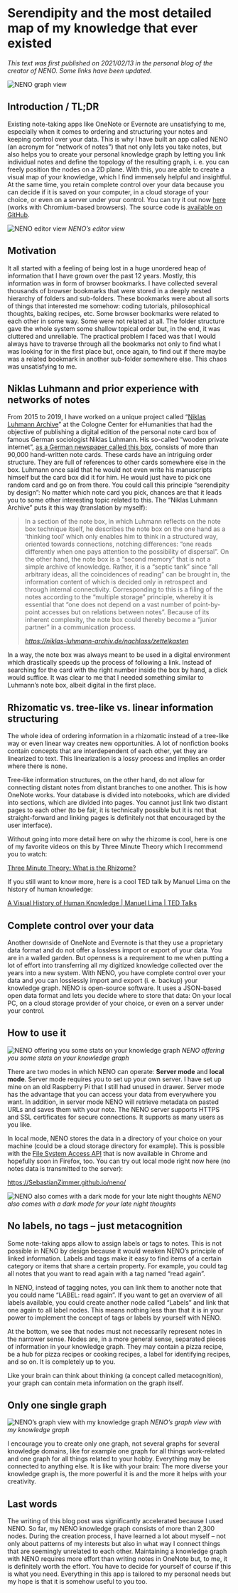 # Serendipity and the most detailed map of my knowledge that ever existed

*This text was first published on 2021/02/13 in the personal blog of the creator of NENO. Some links have been updated.*

![NENO graph view](./img/serendipity/neno-graph-2-1200x723.png)

## Introduction / TL;DR

Existing note-taking apps like OneNote or Evernote are unsatisfying to me, especially when it comes to ordering and structuring your notes and keeping control over your data. This is why I have built an app called NENO (an acronym for “network of notes”) that not only lets you take notes, but also helps you to create your personal knowledge graph by letting you link individual notes and define the topology of the resulting graph, i. e. you can freely position the nodes on a 2D plane. With this, you are able to create a visual map of your knowledge, which I find immensely helpful and insightful. At the same time, you retain complete control over your data because you can decide if it is saved on your computer, in a cloud storage of your choice, or even on a server under your control. You can try it out now [here](https://SebastianZimmer.github.io/neno) (works with Chromium-based browsers). The source code is [available on GitHub](https://github.com/SebastianZimmer/neno).

![NENO editor view](./img/serendipity/editor-view-1024x516.png)
*NENO’s editor view*

## Motivation

It all started with a feeling of being lost in a huge unordered heap of information that I have grown over the past 12 years. Mostly, this information was in form of browser bookmarks. I have collected several thousands of browser bookmarks that were stored in a deeply nested hierarchy of folders and sub-folders. These bookmarks were about all sorts of things that interested me somehow: coding tutorials, philosophical thoughts, baking recipes, etc. Some browser bookmarks were related to each other in some way. Some were not related at all. The folder structure gave the whole system some shallow topical order but, in the end, it was cluttered and unreliable. The practical problem I faced was that I would always have to traverse through all the bookmarks not only to find what I was looking for in the first place but, once again, to find out if there maybe was a related bookmark in another sub-folder somewhere else. This chaos was unsatisfying to me.

## Niklas Luhmann and prior experience with networks of notes

From 2015 to 2019, I have worked on a unique project called “[Niklas Luhmann Archive](https://niklas-luhmann-archiv.de/)” at the Cologne Center for eHumanities that had the objective of publishing a digital edition of the personal note card box of famous German sociologist Niklas Luhmann. His so-called “wooden private internet”, [as a German newspaper called this box](https://www.welt.de/kultur/literarischewelt/article171257947/Das-hoelzerne-Privatinternet-von-Niklas-Luhmann.html), consists of more than 90,000 hand-written note cards. These cards have an intriguing order structure. They are full of references to other cards somewhere else in the box. Luhmann once said that he would not even write his manuscripts himself but the card box did it for him. He would just have to pick one random card and go on from there. You could call this principle “serendipity by design”: No matter which note card you pick, chances are that it leads you to some other interesting topic related to this. The “Niklas Luhmann Archive” puts it this way (translation by myself):

> In a section of the note box, in which Luhmann reflects on the note box technique itself, he describes the note box on the one hand as a ‘thinking tool’ which only enables him to think in a structured way, oriented towards connections, notching differences: “one reads differently when one pays attention to the possibility of dispersal”. On the other hand, the note box is a “second memory” that is not a simple archive of knowledge. Rather, it is a “septic tank” since “all arbitrary ideas, all the coincidences of reading” can be brought in, the information content of which is decided only in retrospect and through internal connectivity. Corresponding to this is a filing of the notes according to the “multiple storage” principle, whereby it is essential that “one does not depend on a vast number of point-by-point accesses but on relations between notes”. Because of its inherent complexity, the note box could thereby become a “junior partner” in a communication process.
> 
> <cite>https://niklas-luhmann-archiv.de/nachlass/zettelkasten</cite>

In a way, the note box was always meant to be used in a digital environment which drastically speeds up the process of following a link. Instead of searching for the card with the right number inside the box by hand, a click would suffice. It was clear to me that I needed something similar to Luhmann’s note box, albeit digital in the first place.

## Rhizomatic vs. tree-like vs. linear information structuring

The whole idea of ordering information in a rhizomatic instead of a tree-like way or even linear way creates new opportunities. A lot of nonfiction books contain concepts that are interdependent of each other, yet they are linearized to text. This linearization is a lossy process and implies an order where there is none.

Tree-like information structures, on the other hand, do not allow for connecting distant notes from distant branches to one another. This is how OneNote works. Your database is divided into notebooks, which are divided into sections, which are divided into pages. You cannot just link two distant pages to each other (to be fair, it is technically possible but it is not that straight-forward and linking pages is definitely not that encouraged by the user interface).

Without going into more detail here on why the rhizome is cool, here is one of my favorite videos on this by Three Minute Theory which I recommend you to watch:

[Three Minute Theory: What is the Rhizome?](https://www.youtube.com/watch?v=gnteiRO-XfU)

If you still want to know more, here is a cool TED talk by Manuel Lima on the history of human knowledge:

[A Visual History of Human Knowledge | Manuel Lima | TED Talks](https://www.youtube.com/watch?v=BQZKs75RMqM)

## Complete control over your data

Another downside of OneNote and Evernote is that they use a proprietary data format and do not offer a lossless import or export of your data. You are in a walled garden. But openness is a requirement to me when putting a lot of effort into transferring all my digitized knowledge collected over the years into a new system. With NENO, you have complete control over your data and you can losslessly import and export (i. e. backup) your knowledge graph. NENO is open-source software. It uses a JSON-based open data format and lets you decide where to store that data: On your local PC, on a cloud storage provider of your choice, or even on a server under your control.

## How to use it

![NENO offering you some stats on your knowledge graph](./img/serendipity/stats-1024x515.png)
*NENO offering you some stats on your knowledge graph*

There are two modes in which NENO can operate: **Server mode** and **local mode**. Server mode requires you to set up your own server. I have set up mine on an old Raspberry Pi that I still had unused in drawer. Server mode has the advantage that you can access your data from everywhere you want. In addition, in server mode NENO will retrieve metadata on pasted URLs and saves them with your note. The NENO server supports HTTPS and SSL certificates for secure connections. It supports as many users as you like.

In local mode, NENO stores the data in a directory of your choice on your machine (could be a cloud storage directory for example). This is possible with the [File System Access API](https://web.dev/file-system-access/) that is now available in Chrome and hopefully soon in Firefox, too. You can try out local mode right now here (no notes data is transmitted to the server):

<https://SebastianZimmer.github.io/neno/>

![NENO also comes with a dark mode for your late night thoughts](./img/serendipity/Bildschirmfoto-2021-02-06-um-22.40.13-1024x503.png)
*NENO also comes with a dark mode for your late night thoughts*

## No labels, no tags – just metacognition

Some note-taking apps allow to assign labels or tags to notes. This is not possible in NENO by design because it would weaken NENO’s principle of linked information. Labels and tags make it easy to find items of a certain category or items that share a certain property. For example, you could tag all notes that you want to read again with a tag named “read again”.

In NENO, instead of tagging notes, you can link them to another note that you could name “LABEL: read again”. If you want to get an overview of all labels available, you could create another node called “Labels” and link that one again to all label nodes. This means nothing less than that it is in your power to implement the concept of tags or labels by yourself with NENO.

At the bottom, we see that nodes must not necessarily represent notes in the narrower sense. Nodes are, in a more general sense, separated pieces of information in your knowledge graph. They may contain a pizza recipe, be a hub for pizza recipes or cooking recipes, a label for identifying recipes, and so on. It is completely up to you.

Like your brain can think about thinking (a concept called metacognition), your graph can contain meta information on the graph itself.

## Only one single graph

![NENO’s graph view with my knowledge graph](./img/serendipity/neno-graph-1024x518.png)
*NENO’s graph view with my knowledge graph*

I encourage you to create only one graph, not several graphs for several knowledge domains, like for example one graph for all things work-related and one graph for all things related to your hobby. Everything may be connected to anything else. It is like with your brain: The more diverse your knowledge graph is, the more powerful it is and the more it helps with your creativity.

## Last words

The writing of this blog post was significantly accelerated because I used NENO. So far, my NENO knowledge graph consists of more than 2,300 nodes. During the creation process, I have learned a lot about myself – not only about patterns of my interests but also in what way I connect things that are seemingly unrelated to each other. Maintaining a knowledge graph with NENO requires more effort than writing notes in OneNote but, to me, it is definitely worth the effort. You have to decide for yourself of course if this is what you need. Everything in this app is tailored to my personal needs but my hope is that it is somehow useful to you too.